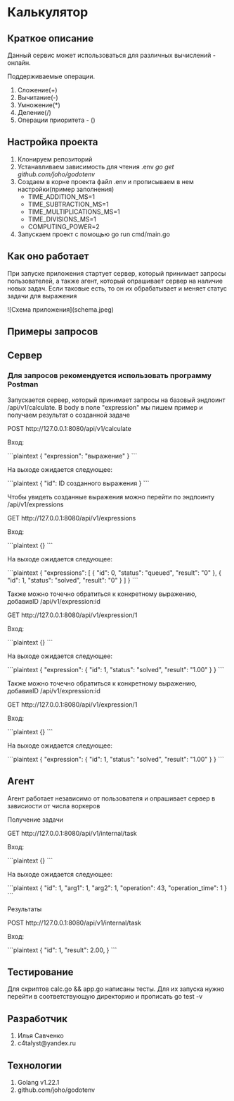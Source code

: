 <H1>Калькулятор</H1>

<h2>Краткое описание</h2>
<p>Данный сервис может использоваться для различных вычислений - онлайн.</p>
<p>Поддерживаемые операции.
<ol>
  <li>Сложение(+)</li>
  <li>Вычитание(-)</li>
  <li>Умножение(*)</li>
  <li>Деление(/)</li>
  <li>Операции приоритета - ()</li>
</ol>
</p>

<h2>Настройка проекта</h2>
<ol>
  <li>Клонируем репозиторий</li>
  <li>Устанавливаем зависимость для чтения .env <i>go get github.com/joho/godotenv</i></li>
  <li>Создаем в корне проекта файл .env и прописываем в нем настройки(пример заполнения)
  <ul>
    <li>TIME_ADDITION_MS=1</li>
    <li>TIME_SUBTRACTION_MS=1</li>
    <li>TIME_MULTIPLICATIONS_MS=1</li>
    <li>TIME_DIVISIONS_MS=1</li>
    <li>COMPUTING_POWER=2</li>
  </ul>
  </li>
  <li>Запускаем проект с помощью go run cmd/main.go</li>
</ol>

<h2>Как оно работает</h2>
<p>При запуске приложения стартует сервер, который принимает запросы пользователей, а также агент,
который опрашивает сервер на наличие новых задач. Если таковые есть, то он их обрабатывает и меняет статус 
задачи для выражения</p>
![Схема приложения](schema.jpeg)

<h2>Примеры запросов</h2>
<h2>Сервер</h2>
<h3>Для запросов рекомендуется использовать программу Postman</h3>
<p>Запускается сервер, который принимает запросы на базовый эндпоинт /api/v1/calculate.
  В body в поле "expression" мы пишем пример и получаем результат о созданной задаче
</p>
<p>POST http://127.0.0.1:8080/api/v1/calculate</p>
<p>Вход:</p>
  ```plaintext
{
    "expression": "выражение"
}
```
<p>На выходе ожидается следующее:</p>
  ```plaintext
{
    "id": ID созданного выражения
}
```

<p>Чтобы увидеть созданные выражения можно перейти по эндпоинту /api/v1/expressions</p>
<p>GET http://127.0.0.1:8080/api/v1/expressions</p>
<p>Вход:</p>
  ```plaintext
{}
```
<p>На выходе ожидается следующее:</p>
  ```plaintext
{
    "expressions": [
        {
            "id": 0,
            "status": "queued",
            "result": "0"
        },
        {
            "id": 1,
            "status": "solved",
            "result": "0"
        }
    ]
}
```

<p>Также можно точечно обратиться к конкретному выражению, добавивID /api/v1/expression:id</p>
<p>GET http://127.0.0.1:8080/api/v1/expression/1</p>
<p>Вход:</p>
  ```plaintext
{}
```
<p>На выходе ожидается следующее:</p>
  ```plaintext
{
    "expression": {
        "id": 1,
        "status": "solved",
        "result": "1.00"
    }
}
```

<p>Также можно точечно обратиться к конкретному выражению, добавивID /api/v1/expression:id</p>
<p>GET http://127.0.0.1:8080/api/v1/expression/1</p>
<p>Вход:</p>
  ```plaintext
{}
```
<p>На выходе ожидается следующее:</p>
  ```plaintext
{
    "expression": {
        "id": 1,
        "status": "solved",
        "result": "1.00"
    }
}
```

<h2>Агент</h2>
Агент работает независимо от пользователя и опрашивает сервер в зависиости от числа воркеров
<p>Получение задачи</p>
<p>GET http://127.0.0.1:8080/api/v1/internal/task</p>
<p>Вход:</p>
  ```plaintext
{}
```
<p>На выходе ожидается следующее:</p>
  ```plaintext
{
    "id": 1,
    "arg1": 1,
    "arg2": 1,
    "operation": 43,
    "operation_time": 1
}
```
<p>Результаты</p>
<p>POST http://127.0.0.1:8080/api/v1/internal/task</p>
<p>Вход:</p>
  ```plaintext
{
  "id": 1,
  "result": 2.00,
}
```


<h2>Тестирование</h2>

<p>Для скриптов calc.go && app.go написаны тесты. Для их запуска нужно перейти в соответствующую директорию и прописать go test -v</p>

<h2>Разработчик</h2>
<ol>
  <li>Илья Савченко</li>
  <li>c4talyst@yandex.ru</li>
</ol>

<h2>Технологии</h2>
<ol>
  <li>Golang v1.22.1</li>
  <li>github.com/joho/godotenv</li>
</ol>
